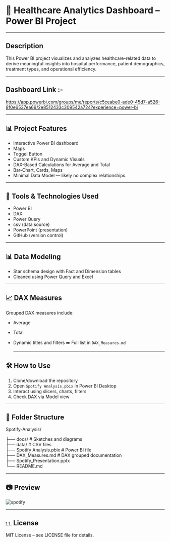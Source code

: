 
# 🏥 Healthcare Analytics Dashboard – Power BI Project

---

## Description
This Power BI project visualizes and analyzes healthcare-related data to derive meaningful insights into hospital performance, patient demographics, treatment types, and operational efficiency.


---

## Dashboard Link :-
https://app.powerbi.com/groups/me/reports/c5ceabe0-ade0-45d7-a526-8f0e6537ea69/2e8512433c309542a724?experience=power-bi

---

## 📊 Project Features

- Interactive Power BI dashboard
- Maps
- Toggel Button  
- Custom KPIs and Dynamic Visuals
- DAX-Based Calculations for Average and Total
- Bar-Chart, Cards, Maps
- Minimal Data Model — likely no complex relationships. 

---
  
## 🧩 Tools & Technologies Used
- Power BI  
- DAX  
- Power Query  
- csv (data source)  
- PowerPoint (presentation)  
- GitHub (version control)

 ---
   
## 📊  Data Modeling
- Star schema design with Fact and Dimension tables  
- Cleaned using Power Query and Excel

---
 
## 📈  DAX Measures
Grouped DAX measures include:
- Average  
- Total 
- Dynamic titles and filters
➡️ Full list in `DAX_Measures.md`


  ---

## 🛠️ How to Use
1. Clone/download the repository  
2. Open `Spotify Analysis.pbix` in Power BI Desktop  
3. Interact using slicers, charts, filters  
4. Check DAX via Model view

---
   
## 📁 Folder Structure
Spotify-Analysis/

├── docs/                           # Sketches and diagrams  
├── data/                           # CSV files  
├── Spotify Analysis.pbix           # Power BI file  
├── DAX_Measures.md                 # DAX grouped documentation  
├── Spotify_Presentation.pptx  
└── README.md

---

## 📷 Preview
![spotify ](https://github.com/user-attachments/assets/cf0ef215-4f3f-4e5e-80ac-e58a0dc93e7c)

---
  
11. ## License
MIT License – see LICENSE file for details.
